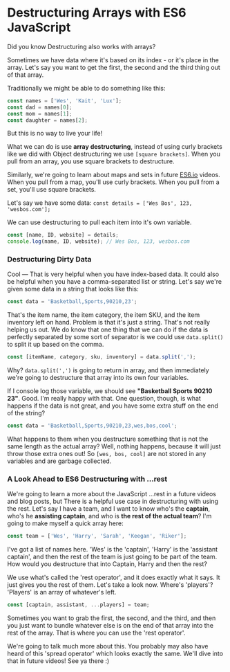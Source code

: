 # Destructuring Arrays with ES6 JavaScript

Did you know Destructuring also works with arrays? 

Sometimes we have data where it's based on its index - or it's place in the array. Let's say you want to get the first, the second and the third thing out of that array.

Traditionally we might be able to do something like this:

```js
const names = ['Wes', 'Kait', 'Lux'];
const dad = names[0];
const mom = names[1];
const daughter = names[2];
```

But this is no way to live your life!

What we can do is use **array destructuring**, instead of using curly brackets like we did with Object destructuring we use `[square brackets]`. When you pull from an array, you use square brackets to destructure. 

Similarly, we're going to learn about maps and sets in future [ES6.io](https://ES6.io) videos. When you pull from a map, you'll use curly brackets. When you pull from a set, you'll use square brackets. 

Let's say we have some data: `const details = ['Wes Bos', 123, 'wesbos.com'];`

We can use destructuring to pull each item into it's own variable. 

```js
const [name, ID, website] = details;
console.log(name, ID, website); // Wes Bos, 123, wesbos.com
```

### Destructuring Dirty Data

Cool — That is very helpful when you have index-based data. It could also be helpful when you have a comma-separated list or string. Let's say we're given some data in a string that looks like this:

```js
const data = 'Basketball,Sports,90210,23';
```


That's the item name, the item category, the item SKU, and the item inventory left on hand. Problem is that it's just a string. That's not really helping us out. We do know that one thing that we can do if the data is perfectly separated by some sort of separator is we could use `data.split()` to split it up based on the comma. 

```js
const [itemName, category, sku, inventory] = data.split(',');
```

Why? `data.split(',')` is going to return in array, and then immediately we're going to destructure that array into its own four variables.

If I console log those variable, we should see **"Basketball Sports 90210 23"**. Good. I'm really happy with that. One question, though, is what happens if the data is not great, and you have some extra stuff on the end of the string?

```js
const data = 'Basketball,Sports,90210,23,wes,bos,cool';
```

What happens to them when you destructure something that is not the same length as the actual array? Well, nothing happens, because it will just throw those extra ones out! So `[wes, bos, cool]` are not stored in any variables and are garbage collected.

### A Look Ahead to ES6 Destructuring with ...rest 

We're going to learn a more about the JavaScript ...rest in a future videos and blog posts, but There is a helpful use case in destructuring with using the rest. Let's say I have a team, and I want to know who's the **captain**, who's he **assisting captain**, and who is **the rest of the actual team**? I'm going to make myself a quick array here:

```js
const team = ['Wes', 'Harry', 'Sarah', 'Keegan', 'Riker'];
```

I've got a list of names here. 'Wes' is the 'captain', 'Harry' is the 'assistant captain', and then the rest of the team is just going to be part of the team. How would you destructure that into Captain, Harry and then the rest?

We use what's called the 'rest operator', and it does exactly what it says. It just gives you the rest of them. Let's take a look now. Where's 'players'? 'Players' is an array of whatever's left. 

```js
const [captain, assistant, ...players] = team;
```

Sometimes you want to grab the first, the second, and the third, and then you just want to bundle whatever else is on the end of that array into the rest of the array. That is where you can use the 'rest operator'. 

We're going to talk much more about this. You probably may also have heard of this 'spread operator' which looks exactly the same. We'll dive into that in future videos! See ya there :) 
